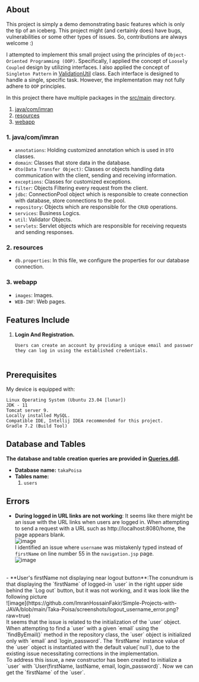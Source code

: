 
## About
This project is simply a demo demonstrating basic features which is only the tip of an iceberg.
This project might (and certainly does) have bugs, vulnerabilities or some other types of issues.
So, contributions are always welcome :)

I attempted to implement this small project using the principles of `Object-Oriented Programming (OOP)`.
Specifically, I applied the concept of `Loosely Coupled` design by utilizing interfaces.
I also applied the concept of `Singleton Pattern` in [ValidationUtil](https://github.com/ImranHossainFakir/Simple-Projects-with-JAVA/blob/main/Khoj_The_Search/Khoj-The-Search/src/main/java/com/imran/util/ValidationUtil.java) class. Each interface is designed to handle a single, specific task.
However, the implementation may not fully adhere to `OOP` principles.

In this project there have multiple packages in the [src/main](https://github.com/ImranHossainFakir/Simple-Projects-with-JAVA/tree/main/Taka-Poisa/src/main) directory.

1. [java/com/imran](#1-javacomimran)
2. [resources](#2-resources)
3. [webapp](#3-webapp)

### 1. java/com/imran
- `annotations`: Holding customized annotation which is used in `DTO` classes.
- `domain`: Classes that store data in the database.
- `dto(Data Transfer Object)`: Classes or objects handling data communication with the client, sending and receiving information.
- `exceptions`: Classes for customized exceptions.
- `filter`: Objects Filtering every request from the client.
- `jdbc`: ConnectionPool object which is responsible to create connection with database, store connections to the pool.
- `repository`: Objects which are responsible for the `CRUD` operations.
- `services`: Business Logics.
- `util`: Validator Objects.
- `servlets`: Servlet objects which are responsible for receiving requests and sending responses.

### 2. resources
- `db.properties`: In this file, we configure the properties for our database connection.

### 3. webapp
- `images`: Images.
- `WEB-INF`: Web pages.

## Features Include
1. **Login And Registration.**
   ```md
   Users can create an account by providing a unique email and password. Subsequently,
   they can log in using the established credentials.
  
## Prerequisites
My device is equipped with:
```
Linux Operating System (Ubuntu 23.04 [lunar])
JDK - 11
Tomcat server 9.
Locally installed MySQL.
Compatible IDE, Intellij IDEA recommended for this project.
Gradle 7.2 (Build Tool)
```

## Database and Tables
**The database and table creation queries are provided in [Queries.ddl](https://github.com/ImranHossainFakir/Simple-Projects-with-JAVA/blob/main/Khoj_The_Search/Khoj-The-Search/Queries.ddl).**
- **Database name:** ``takaPoisa``
- **Tables name:**
    1. `users`
    

## Errors
- **During logged in URL links are not working**: It seems like there might be an issue with 
the URL links when users are logged in. When attempting to send a request
with a URL such as http://localhost:8080/home, the page appears blank.<br>
![image](https://github.com/ImranHossainFakir/Simple-Projects-with-JAVA/blob/main/Taka-Poisa/screenshots/blank_signup_page.png?raw=true)
<br>I identified an issue where `username` was mistakenly typed instead of `firstName` on line number 55 in the `navigation.jsp` page.<br>
![image](https://github.com/ImranHossainFakir/Simple-Projects-with-JAVA/blob/main/Taka-Poisa/screenshots/blank_page_sol_1_in_nav_page.png?raw=true)
<br>
- **User's firstName not displaying near logout button**:The conundrum is that displaying
  the `firstName` of logged-in `user` in the right upper side behind the `Log out`
  button, but it was not working, and it was look like the following picture<br>
  ![image](https://github.com/ImranHossainFakir/Simple-Projects-with-JAVA/blob/main/Taka-Poisa/screenshots/logout_username_error.png?raw=true)
  <br>It seems that the issue is related to the initialization of the `user` object.
  When attempting to find a `user` with a given `email` using the `findByEmail()`
  method in the repository class, the `user` object is initialized only with
  `email` and `login_password`. The `firstName` instance value of the `user` object is instantiated with the default  value(`null`), due to the existing issue necessitating corrections in the implementation.
  <br>To address this issue, a new constructor has been
  created to initialize a `user` with `User(firstName, lastName, email, login_password)`.
  Now we can get the `firstName` of the `user`.


